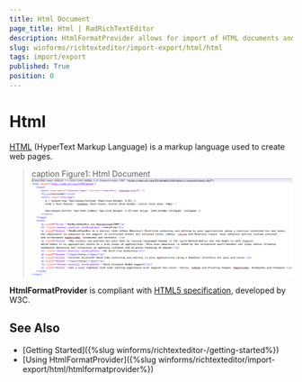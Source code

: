 ```yaml
---
title: Html Document
page_title: Html | RadRichTextEditor
description: HtmlFormatProvider allows for import of HTML documents and respectively export of RadRichTextBox to HTML.
slug: winforms/richtexteditor/import-export/html/html
tags: import/export
published: True
position: 0
---
```


# Html

[HTML](http://en.wikipedia.org/wiki/HTML) (HyperText Markup Language) is a markup language used to create web pages.

>caption Figure1: Html Document
![RadRichTextBox Formats And Conversion Html 01](images/RadRichTextBox_Formats_And_Conversion_Html_01.png)

__HtmlFormatProvider__ is compliant with [HTML5 specification](http://www.w3.org/TR/html5/), developed by W3C.

## See Also

 * [Getting Started]({%slug winforms/richtexteditor-/getting-started%})
 * [Using HtmlFormatProvider]({%slug winforms/richtexteditor/import-export/html/htmlformatprovider%})